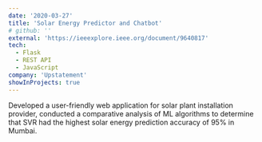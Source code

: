 ```yaml
---
date: '2020-03-27'
title: 'Solar Energy Predictor and Chatbot'
# github: ''
external: 'https://ieeexplore.ieee.org/document/9640817'
tech:
  - Flask
  - REST API
  - JavaScript
company: 'Upstatement'
showInProjects: true
---
```


Developed a user-friendly web application for solar plant installation provider, conducted a comparative analysis of ML algorithms to determine that SVR had the highest solar energy prediction accuracy of 95% in Mumbai.

